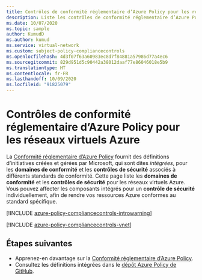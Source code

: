 ```yaml
---
title: Contrôles de conformité réglementaire d’Azure Policy pour les réseaux virtuels Azure
description: Liste les contrôles de conformité réglementaire d’Azure Policy disponibles pour les réseaux virtuels Azure. Ces définitions de stratégie intégrées fournissent des approches courantes pour la gestion de la conformité de vos ressources Azure.
ms.date: 10/07/2020
ms.topic: sample
author: KumudD
ms.author: kumud
ms.service: virtual-network
ms.custom: subject-policy-compliancecontrols
ms.openlocfilehash: 4d3f07f63a60983ec8d7f84881a57986d77a4ec6
ms.sourcegitcommit: 829d951d5c90442a38012daaf77e86046018e5b9
ms.translationtype: HT
ms.contentlocale: fr-FR
ms.lasthandoff: 10/09/2020
ms.locfileid: "91825079"
---
```

# <a name="azure-policy-regulatory-compliance-controls-for-azure-virtual-network"></a>Contrôles de conformité réglementaire d’Azure Policy pour les réseaux virtuels Azure

La [Conformité réglementaire d’Azure Policy](../governance/policy/concepts/regulatory-compliance.md) fournit des définitions d’initiatives créées et gérées par Microsoft, qui sont dites _intégrées_, pour les **domaines de conformité** et les **contrôles de sécurité** associés à différents standards de conformité. Cette page liste les **domaines de conformité** et les **contrôles de sécurité** pour les réseaux virtuels Azure. Vous pouvez affecter les composants intégrés pour un **contrôle de sécurité** individuellement, afin de rendre vos ressources Azure conformes au standard spécifique.

[!INCLUDE [azure-policy-compliancecontrols-introwarning](../../includes/policy/standards/intro-warning.md)]

[!INCLUDE [azure-policy-compliancecontrols-vnet](../../includes/policy/standards/byrp/microsoft.network.md)]

## <a name="next-steps"></a>Étapes suivantes

- Apprenez-en davantage sur la [Conformité réglementaire d’Azure Policy](../governance/policy/concepts/regulatory-compliance.md).
- Consultez les définitions intégrées dans le [dépôt Azure Policy de GitHub](https://github.com/Azure/azure-policy).
